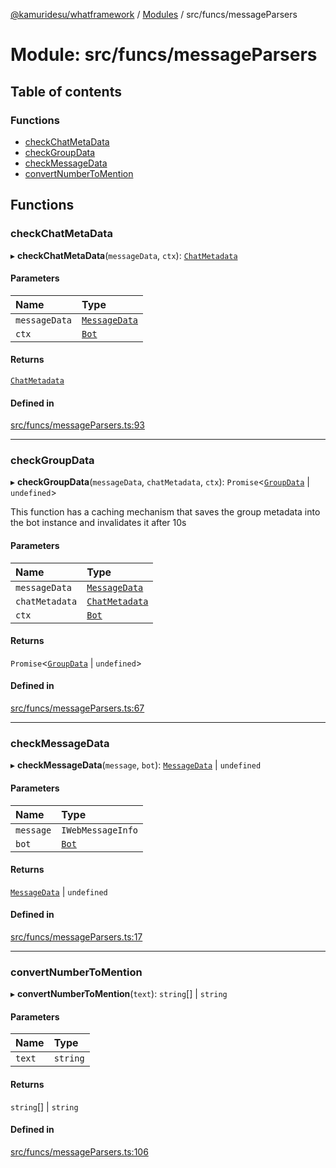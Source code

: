 [@kamuridesu/whatframework](../README.md) / [Modules](../modules.md) / src/funcs/messageParsers

# Module: src/funcs/messageParsers

## Table of contents

### Functions

- [checkChatMetaData](src_funcs_messageParsers.md#checkchatmetadata)
- [checkGroupData](src_funcs_messageParsers.md#checkgroupdata)
- [checkMessageData](src_funcs_messageParsers.md#checkmessagedata)
- [convertNumberToMention](src_funcs_messageParsers.md#convertnumbertomention)

## Functions

### checkChatMetaData

▸ **checkChatMetaData**(`messageData`, `ctx`): [`ChatMetadata`](../classes/src_types_chatMetadata.ChatMetadata.md)

#### Parameters

| Name | Type |
| :------ | :------ |
| `messageData` | [`MessageData`](../classes/src_types_messageData.MessageData.md) |
| `ctx` | [`Bot`](../classes/src_modules_bot.Bot.md) |

#### Returns

[`ChatMetadata`](../classes/src_types_chatMetadata.ChatMetadata.md)

#### Defined in

[src/funcs/messageParsers.ts:93](https://github.com/kamuridesu/WhatFramework/blob/9d3db65/src/funcs/messageParsers.ts#L93)

___

### checkGroupData

▸ **checkGroupData**(`messageData`, `chatMetadata`, `ctx`): `Promise`<[`GroupData`](../classes/src_types_groupData.GroupData.md) \| `undefined`\>

This function has a caching mechanism that saves the group metadata into the bot instance and invalidates it after 10s

#### Parameters

| Name | Type |
| :------ | :------ |
| `messageData` | [`MessageData`](../classes/src_types_messageData.MessageData.md) |
| `chatMetadata` | [`ChatMetadata`](../classes/src_types_chatMetadata.ChatMetadata.md) |
| `ctx` | [`Bot`](../classes/src_modules_bot.Bot.md) |

#### Returns

`Promise`<[`GroupData`](../classes/src_types_groupData.GroupData.md) \| `undefined`\>

#### Defined in

[src/funcs/messageParsers.ts:67](https://github.com/kamuridesu/WhatFramework/blob/9d3db65/src/funcs/messageParsers.ts#L67)

___

### checkMessageData

▸ **checkMessageData**(`message`, `bot`): [`MessageData`](../classes/src_types_messageData.MessageData.md) \| `undefined`

#### Parameters

| Name | Type |
| :------ | :------ |
| `message` | `IWebMessageInfo` |
| `bot` | [`Bot`](../classes/src_modules_bot.Bot.md) |

#### Returns

[`MessageData`](../classes/src_types_messageData.MessageData.md) \| `undefined`

#### Defined in

[src/funcs/messageParsers.ts:17](https://github.com/kamuridesu/WhatFramework/blob/9d3db65/src/funcs/messageParsers.ts#L17)

___

### convertNumberToMention

▸ **convertNumberToMention**(`text`): `string`[] \| `string`

#### Parameters

| Name | Type |
| :------ | :------ |
| `text` | `string` |

#### Returns

`string`[] \| `string`

#### Defined in

[src/funcs/messageParsers.ts:106](https://github.com/kamuridesu/WhatFramework/blob/9d3db65/src/funcs/messageParsers.ts#L106)
